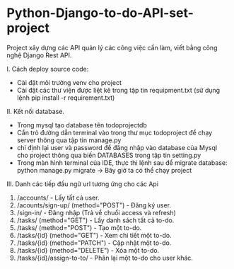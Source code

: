 # Python-Django-to-do-API-set-project
Project xây dựng các API quản lý các công việc cần làm, viết bằng công nghệ Django Rest API.

I. Cách deploy source code:
- Cài đặt môi trường venv cho project
- Cài đặt các thư viện được liệt kê trong tập tin requipment.txt (sữ dụng lệnh pip install -r requirement.txt)

II. Kết nối database.
- Trong mysql tạo database tên todoprojectdb
- Cần trỏ đường dẫn terminal vào trong thư mục todoproject để chạy server thông qua tập tin manage.py
- chỉ định lại user và password để đăng nhập vào database của Mysql cho project thông qua biến DATABASES trong tập tin setting.py
- Trong màn hình terminal của IDE, thực thi lệnh sau để migrate database: python manage.py migrate
  -> Bây giờ ta có thể chạy project

III.  Danh các tiếp đầu ngữ url tương ứng cho các Api
  1.  /accounts/                        - Lấy tất cả user.
  2.  /acounts/sign-up/ (method="POST") - Đăng ký user.
  3.  /sign-in/                         - Đăng nhập (Trả về chuổi access và refresh)
  4.  /tasks/     (method="GET")        - Lấy danh sách tất cả to-do.
  5.  /tasks/     (method="POST")       - Tạo một to-do.
  6.  /tasks/{id}  (method="GET")       - Xem chi tiết một to-do.
  7.  /tasks/{id}   (method="PATCH")    - Cập nhật một to-do.
  8.  /tasks/{id}   (method="DELETE")   - Xóa một to-do.
  9.  /tasks/{id}/assign-to-to/         - Phân lại một to-do cho user khác. 
